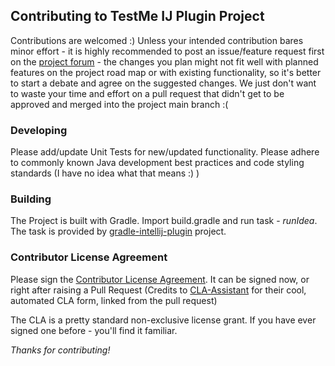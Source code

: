 ## Contributing to TestMe IJ Plugin Project

Contributions are welcomed :)
Unless your intended contribution bares minor effort - it is highly recommended to post an issue/feature request first on the [project forum](http://weirddev.com/forum#!/testme) -
the changes you plan might not fit well with planned features on the project road map or with existing functionality, so it's better to start a debate and agree on the suggested changes.
We just don't want to waste your time and effort on a pull request that didn't get to be approved and merged into the project main branch :(

### Developing
Please add/update Unit Tests for new/updated functionality. Please adhere to commonly known Java development best practices and code styling standards (I have no idea what that means :) ) 


### Building

The Project is built with Gradle. Import build.gradle and run task - _runIdea_. The task is provided by [gradle-intellij-plugin](https://github.com/JetBrains/gradle-intellij-plugin) project.  


### Contributor License Agreement

Please sign the [Contributor License Agreement](https://cla-assistant.io/wrdv/testme-idea). 
It can be signed now, or right after raising a Pull Request (Credits to [CLA-Assistant](https://github.com/cla-assistant/cla-assistant) for their cool, automated CLA form, linked from the pull request)
 
The CLA is a pretty standard non-exclusive license grant. If you have ever signed one before - you'll find it familiar.

*Thanks for contributing!*